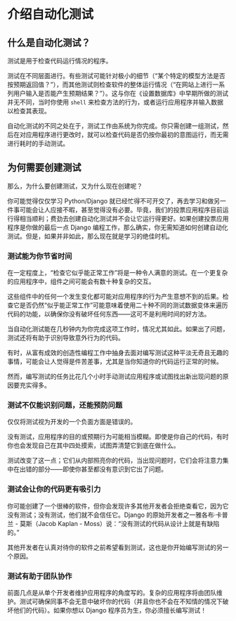 # 介绍自动化测试

## 什么是自动化测试？

测试是用于检查代码运行情况的程序。

测试在不同层面进行。有些测试可能针对极小的细节（“某个特定的模型方法是否按预期返回值？”），而其他测试则检查软件的整体运行情况（“在网站上进行一系列用户输入是否能产生预期结果？”）。这与你在《设置数据库》中早期所做的测试并无不同，当时你使用 `shell` 来检查方法的行为，或者运行应用程序并输入数据以检查其表现。

自动化测试的不同之处在于，测试工作由系统为你完成。你只需创建一组测试，然后在对应用程序进行更改时，就可以检查代码是否仍按你最初的意图运行，而无需进行耗时的手动测试。

## 为何需要创建测试

那么，为什么要创建测试，又为什么现在创建呢？

你可能觉得仅仅学习 Python/Django 就已经忙得不可开交了，再去学习和做另一件事可能会让人应接不暇，甚至觉得没有必要。毕竟，我们的投票应用程序目前运行得相当顺利；费劲去创建自动化测试并不会让它运行得更好。如果创建投票应用程序是你做的最后一点 Django 编程工作，那么确实，你无需知道如何创建自动化测试。但是，如果并非如此，那么现在就是学习的绝佳时机。

### 测试能为你节省时间

在一定程度上，“检查它似乎能正常工作”将是一种令人满意的测试。在一个更复杂的应用程序中，组件之间可能会有数十种复杂的交互。

这些组件中的任何一个发生变化都可能对应用程序的行为产生意想不到的后果。检查它是否仍然“似乎能正常工作”可能意味着使用二十种不同的测试数据变体来遍历代码的功能，以确保你没有破坏任何东西——这可不是利用时间的好方法。

当自动化测试能在几秒钟内为你完成这项工作时，情况尤其如此。如果出了问题，测试还将有助于识别导致意外行为的代码。

有时，从富有成效的创造性编程工作中抽身去面对编写测试这种平淡无奇且无趣的事情，可能会让人觉得是件苦差事，尤其是当你知道你的代码运行正常的时候。

然而，编写测试的任务比花几个小时手动测试应用程序或试图找出新出现问题的原因要充实得多。

### 测试不仅能识别问题，还能预防问题

仅仅将测试视为开发的一个负面方面是错误的。

没有测试，应用程序的目的或预期行为可能相当模糊。即使是你自己的代码，有时你也会发现自己在其中四处摸索，试图弄清楚它到底在做什么。

测试改变了这一点；它们从内部照亮你的代码，当出现问题时，它们会将注意力集中在出错的部分——即使你甚至都没有意识到它出了问题。

### 测试会让你的代码更有吸引力

你可能创建了一个很棒的软件，但你会发现许多其他开发者会拒绝查看它，因为它没有测试；没有测试，他们就不会信任它。Django 的原始开发者之一雅各布·卡普兰 - 莫斯（Jacob Kaplan - Moss）说：“没有测试的代码从设计上就是有缺陷的。”

其他开发者在认真对待你的软件之前希望看到测试，这也是你开始编写测试的另一个原因。

### 测试有助于团队协作

前面几点是从单个开发者维护应用程序的角度写的。复杂的应用程序将由团队维护。测试可确保同事不会无意中破坏你的代码（并且你也不会在不知情的情况下破坏他们的代码）。如果你想以 Django 程序员为生，你必须擅长编写测试！
